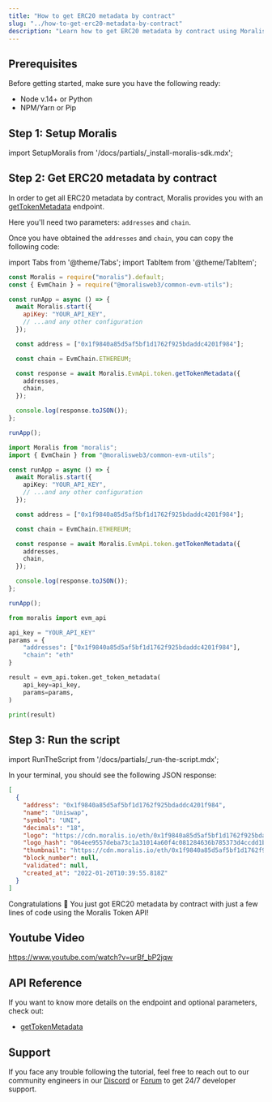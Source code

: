 ```yaml
---
title: "How to get ERC20 metadata by contract"
slug: "../how-to-get-erc20-metadata-by-contract"
description: "Learn how to get ERC20 metadata by contract using Moralis Token API."
---
```


## Prerequisites

Before getting started, make sure you have the following ready:

- Node v.14+ or Python
- NPM/Yarn or Pip

## Step 1: Setup Moralis

import SetupMoralis from '/docs/partials/\_install-moralis-sdk.mdx';

<SetupMoralis node="moralis @moralisweb3/common-evm-utils" python="moralis" />

## Step 2: Get ERC20 metadata by contract

In order to get all ERC20 metadata by contract, Moralis provides you with an [getTokenMetadata](/web3-data-api/reference/get-token-metadata) endpoint.

Here you'll need two parameters: `addresses` and `chain`.

Once you have obtained the `addresses` and `chain`, you can copy the following code:

import Tabs from '@theme/Tabs';
import TabItem from '@theme/TabItem';

<Tabs groupId="programming-language">
  <TabItem value="javascript" label="index.js (JavaScript)" default>

```javascript index.js
const Moralis = require("moralis").default;
const { EvmChain } = require("@moralisweb3/common-evm-utils");

const runApp = async () => {
  await Moralis.start({
    apiKey: "YOUR_API_KEY",
    // ...and any other configuration
  });

  const address = ["0x1f9840a85d5af5bf1d1762f925bdaddc4201f984"];

  const chain = EvmChain.ETHEREUM;

  const response = await Moralis.EvmApi.token.getTokenMetadata({
    addresses,
    chain,
  });

  console.log(response.toJSON());
};

runApp();
```

</TabItem>
<TabItem value="typescript" label="index.ts (TypeScript)">

```typescript index.ts
import Moralis from "moralis";
import { EvmChain } from "@moralisweb3/common-evm-utils";

const runApp = async () => {
  await Moralis.start({
    apiKey: "YOUR_API_KEY",
    // ...and any other configuration
  });

  const address = ["0x1f9840a85d5af5bf1d1762f925bdaddc4201f984"];

  const chain = EvmChain.ETHEREUM;

  const response = await Moralis.EvmApi.token.getTokenMetadata({
    addresses,
    chain,
  });

  console.log(response.toJSON());
};

runApp();
```

</TabItem>
<TabItem value="python" label="index.py (Python)">

```python index.py
from moralis import evm_api

api_key = "YOUR_API_KEY"
params = {
    "addresses": ["0x1f9840a85d5af5bf1d1762f925bdaddc4201f984"],
    "chain": "eth"
}

result = evm_api.token.get_token_metadata(
    api_key=api_key,
    params=params,
)

print(result)
```

</TabItem>
</Tabs>

## Step 3: Run the script

import RunTheScript from '/docs/partials/\_run-the-script.mdx';

<RunTheScript />

In your terminal, you should see the following JSON response:

```json
[
  {
    "address": "0x1f9840a85d5af5bf1d1762f925bdaddc4201f984",
    "name": "Uniswap",
    "symbol": "UNI",
    "decimals": "18",
    "logo": "https://cdn.moralis.io/eth/0x1f9840a85d5af5bf1d1762f925bdaddc4201f984.webp",
    "logo_hash": "064ee9557deba73c1a31014a60f4c081284636b785373d4ccdd1b3440df11f43",
    "thumbnail": "https://cdn.moralis.io/eth/0x1f9840a85d5af5bf1d1762f925bdaddc4201f984_thumb.webp",
    "block_number": null,
    "validated": null,
    "created_at": "2022-01-20T10:39:55.818Z"
  }
]
```

Congratulations 🥳 You just got ERC20 metadata by contract with just a few lines of code using the Moralis Token API!

## Youtube Video

https://www.youtube.com/watch?v=urBf_bP2jqw

## API Reference

If you want to know more details on the endpoint and optional parameters, check out:

- [getTokenMetadata](/web3-data-api/reference/get-token-metadata)

## Support

If you face any trouble following the tutorial, feel free to reach out to our community engineers in our [Discord](https://moralis.io/discord) or [Forum](https://forum.moralis.io) to get 24/7 developer support.
